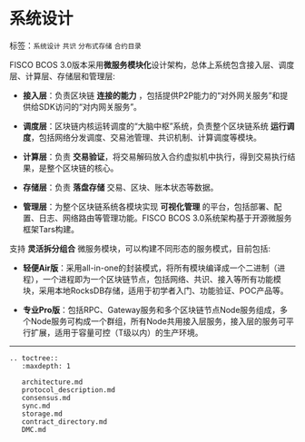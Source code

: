 # 系统设计

标签：``系统设计`` ``共识`` ``分布式存储`` ``合约目录``

FISCO BCOS 3.0版本采用**微服务模块化**设计架构，总体上系统包含接入层、调度层、计算层、存储层和管理层:

- **接入层**：负责区块链 **连接的能力** ，包括提供P2P能力的“对外网关服务”和提供给SDK访问的“对内网关服务”。

- **调度层**：区块链内核运转调度的“大脑中枢”系统，负责整个区块链系统 **运行调度**，包括网络分发调度、交易池管理、共识机制、计算调度等模块。

- **计算层**：负责 **交易验证**，将交易解码放入合约虚拟机中执行，得到交易执行结果，是整个区块链的核心。

- **存储层**：负责 **落盘存储** 交易、区块、账本状态等数据。

- **管理层**：为整个区块链系统各模块实现 **可视化管理** 的平台，包括部署、配置、日志、网络路由等管理功能。FISCO BCOS 3.0系统架构基于开源微服务框架Tars构建。

支持 **灵活拆分组合** 微服务模块，可以构建不同形态的服务模式，目前包括:

- **轻便Air版**：采用all-in-one的封装模式，将所有模块编译成一个二进制（进程），一个进程即为一个区块链节点，包括网络、共识、接入等所有功能模块，采用本地RocksDB存储，适用于初学者入门、功能验证、POC产品等。

- **专业Pro版**：包括RPC、Gateway服务和多个区块链节点Node服务组成，多个Node服务可构成一个群组，所有Node共用接入层服务，接入层的服务可平行扩展，适用于容量可控（T级以内）的生产环境。

----------

```eval_rst
.. toctree::
   :maxdepth: 1

   architecture.md
   protocol_description.md
   consensus.md
   sync.md
   storage.md
   contract_directory.md
   DMC.md
```